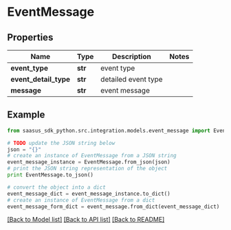 # EventMessage


## Properties

Name | Type | Description | Notes
------------ | ------------- | ------------- | -------------
**event_type** | **str** | event type | 
**event_detail_type** | **str** | detailed event type | 
**message** | **str** | event message | 

## Example

```python
from saasus_sdk_python.src.integration.models.event_message import EventMessage

# TODO update the JSON string below
json = "{}"
# create an instance of EventMessage from a JSON string
event_message_instance = EventMessage.from_json(json)
# print the JSON string representation of the object
print EventMessage.to_json()

# convert the object into a dict
event_message_dict = event_message_instance.to_dict()
# create an instance of EventMessage from a dict
event_message_form_dict = event_message.from_dict(event_message_dict)
```
[[Back to Model list]](../README.md#documentation-for-models) [[Back to API list]](../README.md#documentation-for-api-endpoints) [[Back to README]](../README.md)


